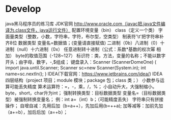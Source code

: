 # Develop
java黑马程序员的练习库
JDK官网	http://www.oracle.com（javac把.java文件编译为.class文件，java运行文件）
配置环境变量（bin）
class（定义一个类）
字面量类型（整数，小数，字符串，字符，布尔型，空类型）
制表符'\t'把字符串补齐8位
数据类型 变量名=数据值；(变量请直接赋值)
二进制（0b）八进制（0）十进制（null）十六进制（0x）
任意进制转十进制（公式：系数*基数的权次幂 相加）
byte的取值范围（-128~127）
标识符：类，方法，变量的名称；不能以数字开头；由字母，数字，-,$组成；
键盘录入：Scanner (ScannerDomeOne)
(
import java.until.Scanner;
Scanner sc=new Scanner(System.in);
int name=sc.nextIn();
)
IDEA(下载官网：https://www.jetbrains.com/idea/)
IDEA四层结构（project 项目；module 模块；package 包；class 类；）
小数参与运算可能丢失精度
算术运算符：=，-，乘，/，%；
小自动升大，大强制缩小。
byte，short，char升为int；
强制转换类型：目标数据类型 变量名=（目标数据类型）被强制转换变量名；
例：int a=（int）b；（可能精度丢失）
字符串只有拼接操作；
自增自减：先用后加（b=a++），先加后用(b=++a);
加等减等：加前先加（a+=b），加后后加（a=+b）；
